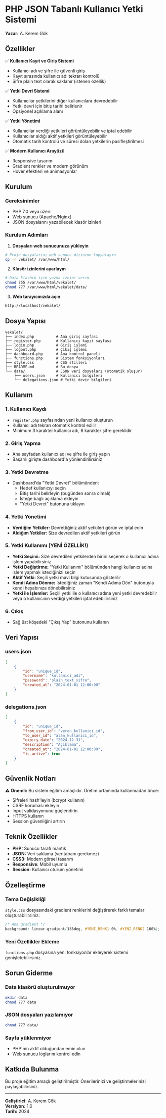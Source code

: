 # PHP JSON Tabanlı Kullanıcı Yetki Sistemi

**Yazar:** A. Kerem Gök

## Özellikler

✅ **Kullanıcı Kayıt ve Giriş Sistemi**
- Kullanıcı adı ve şifre ile güvenli giriş
- Kayıt sırasında kullanıcı adı tekrarı kontrolü
- Şifre plain text olarak saklanır (istenen özellik)

✅ **Yetki Devri Sistemi**
- Kullanıcılar yetkilerini diğer kullanıcılara devredebilir
- Yetki devri için bitiş tarihi belirlenir
- Opsiyonel açıklama alanı

✅ **Yetki Yönetimi**
- Kullanıcılar verdiği yetkileri görüntüleyebilir ve iptal edebilir
- Kullanıcılar aldığı aktif yetkileri görüntüleyebilir
- Otomatik tarih kontrolü ve süresi dolan yetkilerin pasifleştirilmesi

✅ **Modern Kullanıcı Arayüzü**
- Responsive tasarım
- Gradient renkler ve modern görünüm
- Hover efektleri ve animasyonlar

## Kurulum

### Gereksinimler
- PHP 7.0 veya üzeri
- Web sunucu (Apache/Nginx)
- JSON dosyalarını yazabilecek klasör izinleri

### Kurulum Adımları

1. **Dosyaları web sunucunuza yükleyin**
```bash
# Proje dosyalarını web sunucu dizinine kopyalayın
cp -r vekalet/ /var/www/html/
```

2. **Klasör izinlerini ayarlayın**
```bash
# Data klasörü için yazma iznini verin
chmod 755 /var/www/html/vekalet/
chmod 777 /var/www/html/vekalet/data/
```

3. **Web tarayıcınızda açın**
```
http://localhost/vekalet/
```

## Dosya Yapısı

```
vekalet/
├── index.php          # Ana giriş sayfası
├── register.php       # Kullanıcı kayıt sayfası
├── login.php          # Giriş işlemi
├── logout.php         # Çıkış işlemi
├── dashboard.php      # Ana kontrol paneli
├── functions.php      # Sistem fonksiyonları
├── style.css          # CSS stilleri
├── README.md          # Bu dosya
└── data/              # JSON veri dosyaları (otomatik oluşur)
    ├── users.json     # Kullanıcı bilgileri
    └── delegations.json # Yetki devir bilgileri
```

## Kullanım

### 1. Kullanıcı Kaydı
- `register.php` sayfasından yeni kullanıcı oluşturun
- Kullanıcı adı tekrarı otomatik kontrol edilir
- Minimum 3 karakter kullanıcı adı, 6 karakter şifre gereklidir

### 2. Giriş Yapma
- Ana sayfadan kullanıcı adı ve şifre ile giriş yapın
- Başarılı girişte dashboard'a yönlendirilirsiniz

### 3. Yetki Devretme
- Dashboard'da "Yetki Devret" bölümünden:
  - Hedef kullanıcıyı seçin
  - Bitiş tarihi belirleyin (bugünden sonra olmalı)
  - İsteğe bağlı açıklama ekleyin
  - "Yetki Devret" butonuna tıklayın

### 4. Yetki Yönetimi
- **Verdiğim Yetkiler:** Devrettiğiniz aktif yetkileri görün ve iptal edin
- **Aldığım Yetkiler:** Size devredilen aktif yetkileri görün

### 5. Yetki Kullanımı (YENİ ÖZELLİK!)
- **Yetki Seçimi:** Size devredilen yetkilerden birini seçerek o kullanıcı adına işlem yapabilirsiniz
- **Yetki Değiştirme:** "Yetki Kullanımı" bölümünden hangi kullanıcı adına işlem yapmak istediğinizi seçin
- **Aktif Yetki:** Seçili yetki mavi bilgi kutusunda gösterilir
- **Kendi Adına Dönme:** İstediğiniz zaman "Kendi Adıma Dön" butonuyla kendi hesabınıza dönebilirsiniz
- **Yetki ile İşlemler:** Seçili yetki ile o kullanıcı adına yeni yetki devredebilir veya o kullanıcının verdiği yetkileri iptal edebilirsiniz

### 6. Çıkış
- Sağ üst köşedeki "Çıkış Yap" butonunu kullanın

## Veri Yapısı

### users.json
```json
[
    {
        "id": "unique_id",
        "username": "kullanici_adi",
        "password": "plain_text_sifre",
        "created_at": "2024-01-01 12:00:00"
    }
]
```

### delegations.json
```json
[
    {
        "id": "unique_id",
        "from_user_id": "veren_kullanici_id",
        "to_user_id": "alan_kullanici_id",
        "expiry_date": "2024-12-31",
        "description": "Açıklama",
        "created_at": "2024-01-01 12:00:00",
        "is_active": true
    }
]
```

## Güvenlik Notları

⚠️ **Önemli:** Bu sistem eğitim amaçlıdır. Üretim ortamında kullanmadan önce:
- Şifreleri hash'leyin (bcrypt kullanın)
- CSRF koruması ekleyin
- Input validasyonunu güçlendirin
- HTTPS kullanın
- Session güvenliğini artırın

## Teknik Özellikler

- **PHP:** Sunucu tarafı mantık
- **JSON:** Veri saklama (veritabanı gerekmez)
- **CSS3:** Modern görsel tasarım
- **Responsive:** Mobil uyumlu
- **Session:** Kullanıcı oturum yönetimi

## Özelleştirme

### Tema Değişikliği
`style.css` dosyasındaki gradient renklerini değiştirerek farklı temalar oluşturabilirsiniz:

```css
/* Ana gradient */
background: linear-gradient(135deg, #YENİ_RENK1 0%, #YENİ_RENK2 100%);
```

### Yeni Özellikler Ekleme
`functions.php` dosyasına yeni fonksiyonlar ekleyerek sistemi genişletebilirsiniz.

## Sorun Giderme

### Data klasörü oluşturulmuyor
```bash
mkdir data
chmod 777 data
```

### JSON dosyaları yazılamıyor
```bash
chmod 777 data/
```

### Sayfa yüklenmiyor
- PHP'nin aktif olduğundan emin olun
- Web sunucu loglarını kontrol edin

## Katkıda Bulunma

Bu proje eğitim amaçlı geliştirilmiştir. Önerilerinizi ve geliştirmelerinizi paylaşabilirsiniz.

---
**Geliştirici:** A. Kerem Gök  
**Versiyon:** 1.0  
**Tarih:** 2024 